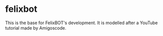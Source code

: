 # felixbot
This is the base for FelixBOT's development. It is modelled after a YouTube tutorial made by Amigoscode.
